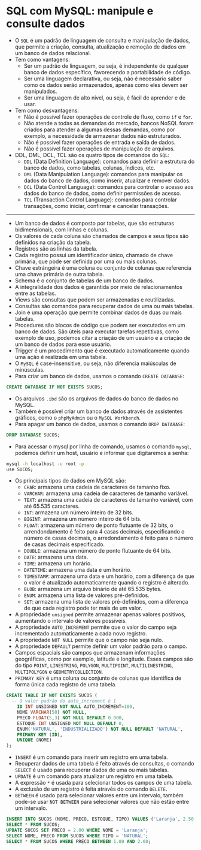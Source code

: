 # SQL com MySQL: manipule e consulte dados
- O `SQL` é um padrão de linguagem de consulta e manipulação de dados, que permite a criação, consulta, atualização e remoção de dados em um banco de dados relacional.
- Tem como vantagens:
  - Ser um padrão de linguagem, ou seja, é independente de qualquer banco de dados específico, favorecendo a portabilidade de código.
  - Ser uma linguagem declarativa, ou seja, não é necessário saber como os dados serão armazenados, apenas como eles devem ser manipulados.
  - Ser uma linguagem de alto nível, ou seja, é fácil de aprender e de usar.
- Tem como desvantagens:
  - Não é possível fazer operações de controle de fluxo, como `if` e `for`.
  - Não atende a todas as demandas do mercado, bancos NoSQL foram criados para atender a algumas dessas demandas, como por exemplo, a necessidade de armazenar dados não estruturados.
  - Não é possível fazer operações de entrada e saída de dados.
  - Não é possível fazer operações de manipulação de arquivos.
- DDL, DML, DCL, TCL são os quatro tipos de comandos do `SQL`:
  - `DDL` (Data Definition Language): comandos para definir a estrutura do banco de dados, como tabelas, colunas, índices, etc.
  - `DML` (Data Manipulation Language): comandos para manipular os dados do banco de dados, como inserir, atualizar e remover dados.
  - `DCL` (Data Control Language): comandos para controlar o acesso aos dados do banco de dados, como definir permissões de acesso.
  - `TCL` (Transaction Control Language): comandos para controlar transações, como iniciar, confirmar e cancelar transações.
---
- Um banco de dados é composto por tabelas, que são estruturas bidimensionais, com linhas e colunas.
- Os valores de cada coluna são chamados de campos e seus tipos são definidos na criação da tabela.
- Registros são as linhas da tabela.
- Cada registro possui um identificador único, chamado de chave primária, que pode ser definida por uma ou mais colunas.
- Chave estrángeira é uma coluna ou conjunto de colunas que referencia uma chave primária de outra tabela.
- Schema é o conjunto de tabelas de um banco de dados.
- A integralidade dos dados é garantida por meio de relacionamentos entre as tabelas.
- Views são consultas que podem ser armazenadas e reutilizadas.
- Consultas são comandos para recuperar dados de uma ou mais tabelas.
- Join é uma operação que permite combinar dados de duas ou mais tabelas.
- Procedures são blocos de código que podem ser executados em um banco de dados. São úteis para executar tarefas repetitivas, como exemplo de uso, podemos citar a criação de um usuário e a criação de um banco de dados para esse usuário.
- Trigger é um procedimento que é executado automaticamente quando uma ação é realizada em uma tabela.
- O `MySQL` é case-insensitive, ou seja, não diferencia maiúsculas de minúsculas.
- Para criar um banco de dados, usamos o comando `CREATE DATABASE`:
```sql
CREATE DATABASE IF NOT EXISTS SUCOS;
```
- Os arquivos `.ibd` são os arquivos de dados do banco de dados no MySQL.
- Também é possível criar um banco de dados através de assistentes gráficos, como o `phpMyAdmin` ou o `MySQL Workbench`.
- Para apagar um banco de dados, usamos o comando `DROP DATABASE`:
```sql
DROP DATABASE SUCOS;
```
- Para acessar o mysql por linha de comando, usamos o comando `mysql`, podemos definir um host, usuário e informar que digitaremos a senha:
```bash
mysql -h localhost -u root -p
use SUCOS;
```
- Os principais tipos de dados em MySQL são:
  - `CHAR`: armazena uma cadeia de caracteres de tamanho fixo.
  - `VARCHAR`: armazena uma cadeia de caracteres de tamanho variável.
  - `TEXT`: armazena uma cadeia de caracteres de tamanho variável, com até 65.535 caracteres.
  - `INT`: armazena um número inteiro de 32 bits.
  - `BIGINT`: armazena um número inteiro de 64 bits.
  - `FLOAT`: armazena um número de ponto flutuante de 32 bits, o arrendondamento é feito para 4 casas decimais, especificando o número de casas decimais, o arredondamento é feito para o número de casas decimais especificado.
  - `DOUBLE`: armazena um número de ponto flutuante de 64 bits.
  - `DATE`: armazena uma data.
  - `TIME`: armazena um horário.
  - `DATETIME`: armazena uma data e um horário.
  - `TIMESTAMP`: armazena uma data e um horário, com a diferença de que o valor é atualizado automaticamente quando o registro é alterado.
  - `BLOB`: armazena um arquivo binário de até 65.535 bytes.
  - `ENUM`: armazena uma lista de valores pré-definidos.
  - `SET`: armazena uma lista de valores pré-definidos, com a diferença de que cada registro pode ter mais de um valor.
- A propriedade `unsigned` permite armazenar apenas valores positivos, aumentando o intervalo de valores possíveis.
- A propriedade `AUTO_INCREMENT` permite que o valor do campo seja incrementado automaticamente a cada novo registro.
- A propriedade `NOT NULL` permite que o campo não seja nulo.
- A propriedade `DEFAULT` permite definir um valor padrão para o campo.
- Campos espaciais são campos que armazenam informações geográficas, como por exemplo, latitude e longitude. Esses campos são do tipo `POINT`, `LINESTRING`, `POLYGON`, `MULTIPOINT`, `MULTILINESTRING`, `MULTIPOLYGON` e `GEOMETRYCOLLECTION`.
- `PRIMARY KEY` é uma coluna ou conjunto de colunas que identifica de forma única cada registro de uma tabela.
```sql
CREATE TABLE IF NOT EXISTS SUCOS (
  -- O valor padrão do auto_increment é 1
    ID INT UNSIGNED NOT NULL AUTO_INCREMENT=100,
    NOME VARCHAR(50) NOT NULL,
    PRECO FLOAT(5,3) NOT NULL DEFAULT 0.000,
    ESTOQUE INT UNSIGNED NOT NULL DEFAULT 0,
    ENUM('NATURAL', 'INDUSTRIALIZADO') NOT NULL DEFAULT 'NATURAL',
    PRIMARY KEY (ID),
    UNIQUE (NOME)
);
```
- `INSERT` é um comando para inserir um registro em uma tabela.
- Recuperar dados de uma tabela é feito através de consultas, o comando `SELECT` é usado para recuperar dados de uma ou mais tabelas.
- `UPDATE` é um comando para atualizar um registro em uma tabela.
- A expressão `*` é usada para selecionar todos os campos de uma tabela.
- A exclusão de um registro é feita através do comando `DELETE`.
- `BETWEEN` é usado para selecionar valores entre um intervalo, também pode-se usar `NOT BETWEEN` para selecionar valores que não estão entre um intervalo.
```sql
INSERT INTO SUCOS (NOME, PRECO, ESTOQUE, TIPO) VALUES ('Laranja', 2.50, 10, 'NATURAL');
SELECT * FROM SUCOS;
UPDATE SUCOS SET PRECO = 2.00 WHERE NOME = 'Laranja';
SELECT NOME, PRECO FROM SUCOS WHERE TIPO = 'NATURAL';
SELECT * FROM SUCOS WHERE PRECO BETWEEN 1.00 AND 2.00;
```







